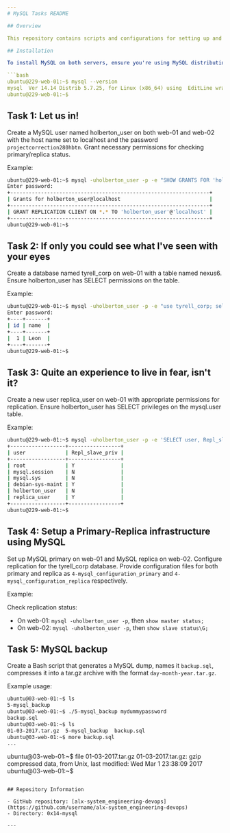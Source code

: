 ```yaml
---
# MySQL Tasks README

## Overview

This repository contains scripts and configurations for setting up and managing MySQL databases on servers web-01 and web-02.

## Installation

To install MySQL on both servers, ensure you're using MySQL distribution 5.7.x. You can verify the installation with the following command:

```bash
ubuntu@229-web-01:~$ mysql --version
mysql  Ver 14.14 Distrib 5.7.25, for Linux (x86_64) using  EditLine wrapper
ubuntu@229-web-01:~$
```

## Task 1: Let us in!

Create a MySQL user named holberton_user on both web-01 and web-02 with the host name set to localhost and the password `projectcorrection280hbtn`. Grant necessary permissions for checking primary/replica status.

Example:

```bash
ubuntu@229-web-01:~$ mysql -uholberton_user -p -e "SHOW GRANTS FOR 'holberton_user'@'localhost'"
Enter password:
+-----------------------------------------------------------------+
| Grants for holberton_user@localhost                             |
+-----------------------------------------------------------------+
| GRANT REPLICATION CLIENT ON *.* TO 'holberton_user'@'localhost' |
+-----------------------------------------------------------------+
ubuntu@229-web-01:~$
```

## Task 2: If only you could see what I've seen with your eyes

Create a database named tyrell_corp on web-01 with a table named nexus6. Ensure holberton_user has SELECT permissions on the table.

Example:

```bash
ubuntu@229-web-01:~$ mysql -uholberton_user -p -e "use tyrell_corp; select * from nexus6"
Enter password:
+----+-------+
| id | name  |
+----+-------+
|  1 | Leon  |
+----+-------+
ubuntu@229-web-01:~$
```

## Task 3: Quite an experience to live in fear, isn't it?

Create a new user replica_user on web-01 with appropriate permissions for replication. Ensure holberton_user has SELECT privileges on the mysql.user table.

Example:

```bash
ubuntu@229-web-01:~$ mysql -uholberton_user -p -e 'SELECT user, Repl_slave_priv FROM mysql.user'
+------------------+-----------------+
| user             | Repl_slave_priv |
+------------------+-----------------+
| root             | Y               |
| mysql.session    | N               |
| mysql.sys        | N               |
| debian-sys-maint | Y               |
| holberton_user   | N               |
| replica_user     | Y               |
+------------------+-----------------+
ubuntu@229-web-01:~$
```

## Task 4: Setup a Primary-Replica infrastructure using MySQL

Set up MySQL primary on web-01 and MySQL replica on web-02. Configure replication for the tyrell_corp database. Provide configuration files for both primary and replica as `4-mysql_configuration_primary` and `4-mysql_configuration_replica` respectively.

Example:

Check replication status:

- On web-01: `mysql -uholberton_user -p`, then `show master status;`
- On web-02: `mysql -uholberton_user -p`, then `show slave status\G;`

## Task 5: MySQL backup

Create a Bash script that generates a MySQL dump, names it `backup.sql`, compresses it into a tar.gz archive with the format `day-month-year.tar.gz`.

Example usage:

```bash
ubuntu@03-web-01:~$ ls
5-mysql_backup
ubuntu@03-web-01:~$ ./5-mysql_backup mydummypassword
backup.sql
ubuntu@03-web-01:~$ ls
01-03-2017.tar.gz  5-mysql_backup  backup.sql
ubuntu@03-web-01:~$ more backup.sql
...
```

ubuntu@03-web-01:~$ file 01-03-2017.tar.gz
01-03-2017.tar.gz: gzip compressed data, from Unix, last modified: Wed Mar  1 23:38:09 2017
ubuntu@03-web-01:~$
```

## Repository Information

- GitHub repository: [alx-system_engineering-devops](https://github.com/username/alx-system_engineering-devops)
- Directory: 0x14-mysql

---
